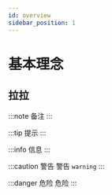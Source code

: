 ```yaml
---
id: overview
sidebar_position: 1
---
```


# 基本理念

## 拉拉

:::note
备注
:::

:::tip
提示
:::

:::info
信息
:::

:::caution 警告
警告 `warning`
:::

:::danger 危险
危险
:::
